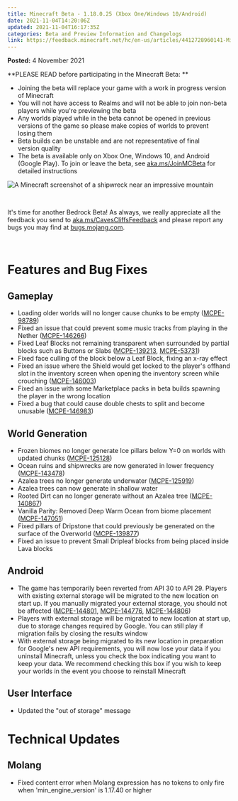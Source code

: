 ```yaml
---
title: Minecraft Beta - 1.18.0.25 (Xbox One/Windows 10/Android)
date: 2021-11-04T14:20:06Z
updated: 2021-11-04T16:17:35Z
categories: Beta and Preview Information and Changelogs
link: https://feedback.minecraft.net/hc/en-us/articles/4412728960141-Minecraft-Beta-1-18-0-25-Xbox-One-Windows-10-Android-
---
```


**Posted:** 4 November 2021

**PLEASE READ before participating in the Minecraft Beta: **

-   Joining the beta will replace your game with a work in progress version of Minecraft 
-   You will not have access to Realms and will not be able to join non-beta players while you\'re previewing the beta
-   Any worlds played while in the beta cannot be opened in previous versions of the game so please make copies of worlds to prevent losing them 
-   Beta builds can be unstable and are not representative of final version quality 
-   The beta is available only on Xbox One, Windows 10, and Android (Google Play). To join or leave the beta, see [aka.ms/JoinMCBeta](https://aka.ms/JoinMCBeta) for detailed instructions

![A Minecraft screenshot of a shipwreck near an impressive mountain](https://feedback.minecraft.net/hc/article_attachments/4412728857357/beta18_5wrd.jpg)

 

It\'s time for another Bedrock Beta! As always, we really appreciate all the feedback you send to [aka.ms/CavesCliffsFeedback](http://aka.ms/CavesCliffsFeedback) and please report any bugs you may find at [bugs.mojang.com](http://bugs.mojang.com/).

 

# **Features and Bug Fixes**

## **Gameplay**

-   Loading older worlds will no longer cause chunks to be empty ([MCPE-98789](https://bugs.mojang.com/browse/MCPE-98789))
-   Fixed an issue that could prevent some music tracks from playing in the Nether ([MCPE-146266](https://bugs.mojang.com/browse/MCPE-146266))
-   Fixed Leaf Blocks not remaining transparent when surrounded by partial blocks such as Buttons or Slabs ([MCPE-139213](https://bugs.mojang.com/browse/MCPE-139213), [MCPE-53731](https://bugs.mojang.com/browse/MCPE-53731))
-   Fixed face culling of the block below a Leaf Block, fixing an x-ray effect
-   Fixed an issue where the Shield would get locked to the player\'s offhand slot in the inventory screen when opening the inventory screen while crouching ([MCPE-146003](https://bugs.mojang.com/browse/MCPE-146003))
-   Fixed an issue with some Marketplace packs in beta builds spawning the player in the wrong location
-   Fixed a bug that could cause double chests to split and become unusable ([MCPE-146983](https://bugs.mojang.com/browse/MCPE-146983))

## **World Generation**

-   Frozen biomes no longer generate Ice pillars below Y=0 on worlds with updated chunks ([MCPE-125128](https://bugs.mojang.com/browse/MCPE-125128))
-   Ocean ruins and shipwrecks are now generated in lower frequency ([MCPE-143478](https://bugs.mojang.com/browse/MCPE-143478))
-   Azalea trees no longer generate underwater ([MCPE-125919](https://bugs.mojang.com/browse/MCPE-125919))
-   Azalea trees can now generate in shallow water
-   Rooted Dirt can no longer generate without an Azalea tree ([MCPE-140867](https://bugs.mojang.com/browse/MCPE-140867))
-   Vanilla Parity: Removed Deep Warm Ocean from biome placement ([MCPE-147051](https://bugs.mojang.com/browse/MCPE-147051))
-   Fixed pillars of Dripstone that could previously be generated on the surface of the Overworld ([MCPE-139877](https://bugs.mojang.com/browse/MCPE-139877))
-   Fixed an issue to prevent Small Dripleaf blocks from being placed inside Lava blocks

## **Android**

-   The game has temporarily been reverted from API 30 to API 29. Players with existing external storage will be migrated to the new location on start up. If you manually migrated your external storage, you should not be affected ([MCPE-144801](https://bugs.mojang.com/browse/MCPE-144801), [MCPE-144776](https://bugs.mojang.com/browse/MCPE-144776), [MCPE-144806](https://bugs.mojang.com/browse/MCPE-144806))
-   Players with external storage will be migrated to new location at start up, due to storage changes required by Google. You can still play if migration fails by closing the results window
-   With external storage being migrated to its new location in preparation for Google\'s new API requirements, you will now lose your data if you uninstall Minecraft, unless you check the box indicating you want to keep your data. We recommend checking this box if you wish to keep your worlds in the event you choose to reinstall Minecraft

## **User Interface**

-   Updated the \"out of storage\" message

# **Technical Updates**

## **Molang**

-   Fixed content error when Molang expression has no tokens to only fire when \'min_engine_version\' is 1.17.40 or higher
